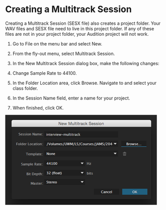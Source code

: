# Creating a Multitrack Session

Creating a Multitrack Session \(SESX file\) also creates a project folder. Your WAV files and SESX file need to live in this project folder. If any of these files are not in your project folder, your Audition project will not work.

1. Go to File on the menu bar and select New.
2. From the fly-out menu, select Multitrack Session.
3. In the New Multitrack Session dialog box, make the following changes:
  1. Change Sample Rate to 44100.
  2. In the Folder Location area, click Browse. Navigate to and select your class folder.
  3. In the Session Name field, enter a name for your project.

4. When finished, click OK.



![](/assets/creating-multitrack-session.png)

